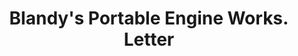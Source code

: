 ---
doi: 10.7916/D86411V8
date_other: '1860'
date_other_textual: 1860-1869
form: correspondence
genre:
- Letters (correspondence)
name:
- Blandy's Portable Engine Works
object_in_context_url: https://biggert.cul.columbia.edu/items/view/ave_biggert_01316
subject_hierarchical_geographic:
- Newark, Ohio, United States
subject_name:
- Blandy's Portable Engine Works
title: Blandy's Portable Engine Works. Letter
sort_title: Blandy's Portable Engine Works. Letter
call_number: ave_biggert_01316
coordinates:
- 40.06305555555555,-82.41666666666667
pid: ave_biggert_01316
identifiers: ave_biggert_01316
permalink: /biggert/ave_biggert_01316/
layout: iiif-image-page
---